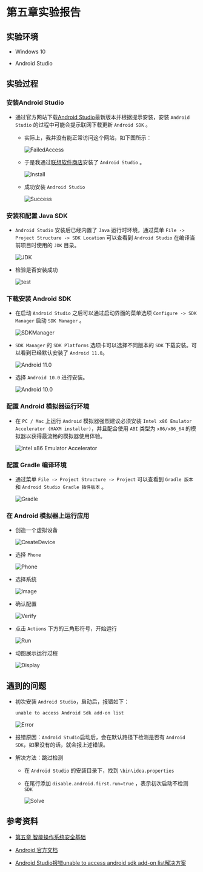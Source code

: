 # 第五章实验报告

## 实验环境

+ Windows 10

+ Android Studio

## 实验过程

### 安装Android Studio

+ 通过官方网站下载[Android Studio](https://developer.android.com/studio/)最新版本并根据提示安装，安装 `Android Studio` 的过程中可能会提示联网下载更新    `Android SDK` 。

  + 实际上，我并没有能正常访问这个网站，如下图所示：

    ![FailedAccess](images/FailedAccess.PNG)

  + 于是我通过[联想软件商店](https://lestore.lenovo.com/)安装了 `Android Studio` 。

    ![Install](images/Install.PNG)

  + 成功安装 `Android Studio`

    ![Success](images/Success.PNG)

### 安装和配置 Java SDK

+ `Android Studio` 安装后已经内置了 `Java` 运行时环境，通过菜单 `File -> Project Structure -> SDK Location` 可以查看到 `Android Studio` 在编译当前项目时使用的 `JDK` 目录。

  ![JDK](images/JDK.PNG)

+ 检验是否安装成功

  ![test](images/test.PNG)

### 下载安装 Android SDK

+ 在启动 `Android Studio` 之后可以通过启动界面的菜单选项 `Configure -> SDK Manager` 启动 `SDK Manager` 。

  ![SDKManager](images/SDKManager.PNG)

+ `SDK Manager` 的 `SDK Platforms` 选项卡可以选择不同版本的 `SDK` 下载安装。可以看到已经默认安装了 `Android 11.0`。

  ![Android 11.0](images/Android11.0.PNG)

+ 选择 `Android 10.0` 进行安装。

  ![Android 10.0](images/Android10.0.PNG)

### 配置 Android 模拟器运行环境

+ 在 `PC / Mac` 上运行 `Android` 模拟器强烈建议必须安装 `Intel x86 Emulator Accelerator (HAXM installer)`，并且配合使用 `ABI` 类型为 `x86/x86_64` 的模拟器以获得最流畅的模拟器使用体验。

  ![Intel x86 Emulator Accelerator](images/Intelx86EmulatorAccelerator.PNG)

### 配置 Gradle 编译环境

+ 通过菜单 `File -> Project Structure -> Project` 可以查看到 `Gradle 版本` 和 `Android Studio Gradle 插件版本` 。

  ![Gradle](images/Gradle.PNG)

### 在 Android 模拟器上运行应用

+ 创造一个虚拟设备

  ![CreateDevice](images/CreateDevice.PNG)

+ 选择 `Phone` 

  ![Phone](images/Phone.PNG)

+ 选择系统

  ![Image](images/Image.PNG)

+ 确认配置

  ![Verify](images/Verify.PNG)

+ 点击 `Actions` 下方的三角形符号，开始运行

  ![Run](images/Run.PNG)

+ 动图展示运行过程

  ![Display](images/Display.gif)

## 遇到的问题

+ 初次安装 `Android Studio`，启动后，报错如下：

  ```bash
  unable to access Android Sdk add-on list
  ```

  ![Error](images/Error.PNG)

+ 报错原因：`Android Studio`启动后，会在默认路径下检测是否有 `Android SDK`，如果没有的话，就会报上述错误。

+ 解决方法：跳过检测

  + 在 `Android Studio` 的安装目录下，找到 `\bin\idea.properties`

  + 在尾行添加 `disable.android.first.run=true` ，表示初次启动不检测 `SDK`

    ![Solve](images/Solve.PNG)

## 参考资料

+ [第五章 智能操作系统安全基础](https://c4pr1c3.github.io/cuc-mis/chap0x05/exp.html)

+ [Android 官方文档](https://developer.android.com/studio/run/emulator)

+ [Android Studio报错unable to access android sdk add-on list解决方案](https://blog.csdn.net/u010358168/article/details/81535307)